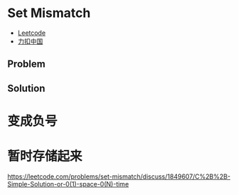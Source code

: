 # Set Mismatch

- [Leetcode](https://leetcode.com/problems/set-mismatch)
- [力扣中国](https://leetcode.cn/problems/set-mismatch)

## Problem

[](desc.md ':include')

## Solution

[](solution.cpp ':include :type=code cpp')

# 变成负号

# 暂时存储起来

https://leetcode.com/problems/set-mismatch/discuss/1849607/C%2B%2B-Simple-Solution-or-0(1)-space-0(N)-time